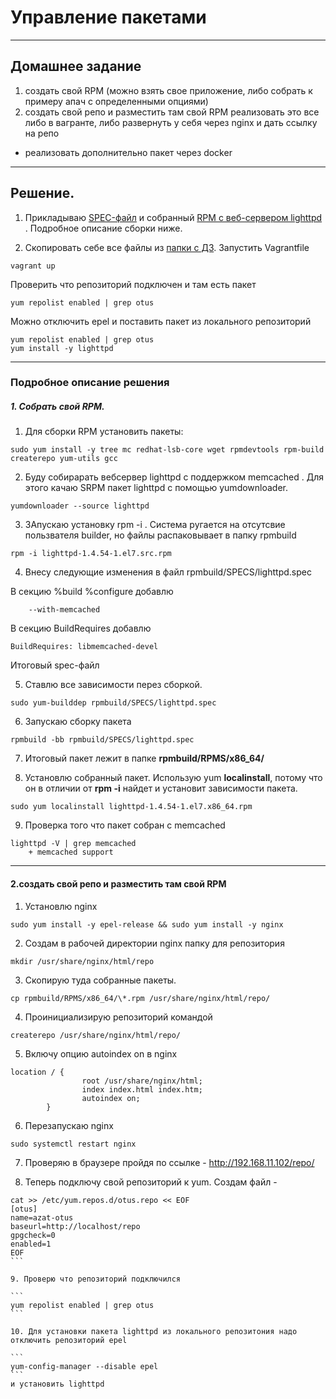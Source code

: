 # Управление пакетами

---

## Домашнее задание

1) создать свой RPM (можно взять свое приложение, либо собрать к примеру апач с определенными опциями)
2) создать свой репо и разместить там свой RPM
реализовать это все либо в вагранте, либо развернуть у себя через nginx и дать ссылку на репо

* реализовать дополнительно пакет через docker

---
## Решение.

1. Прикладываю [SPEC-файл](https://raw.githubusercontent.com/azatrg/OTUS-Linux-Homework/master/homework-8/lighttpd.spec) и собранный [RPM c веб-сервером lighttpd](https://github.com/azatrg/OTUS-Linux-Homework/blob/master/homework-8/RPM/lighttpd-1.4.54-1.el7.x86_64.rpm) . Подробное описание сборки ниже.

2. Скопировать себе  все файлы из [папки c ДЗ](https://github.com/azatrg/OTUS-Linux-Homework/tree/master/homework-8). Запустить Vagrantfile

```
vagrant up
```
Проверить что репозиторий подключен и там есть пакет

```
yum repolist enabled | grep otus
```
Можно отключить epel и поставить пакет из локального репозиторий
```
yum repolist enabled | grep otus
yum install -y lighttpd
```


---

### Подробное описание решения

##### 1. Собрать свой RPM.

1. Для сборки RPM установить пакеты:

```
sudo yum install -y tree mc redhat-lsb-core wget rpmdevtools rpm-build createrepo yum-utils gcc
```

2. Буду собирарать вебсервер lighttpd с поддержком memcached . Для этого качаю SRPM пакет lighttpd с помощью yumdownloader.

```
yumdownloader --source lighttpd
```

3. ЗАпускаю установку rpm -i . Система ругается на отсутсвие пользвателя builder, но файлы распаковывает в папку rpmbuild

```
rpm -i lighttpd-1.4.54-1.el7.src.rpm 
```
4. Внесу следующие изменения в файл rpmbuild/SPECS/lighttpd.spec

В секцию %build %configure добавлю

```
 	--with-memcached
```
В секцию BuildRequires добавлю

```
BuildRequires: libmemcached-devel
```

Итоговый spec-файл 

5. Ставлю все зависимости перез сборкой.

```
sudo yum-builddep rpmbuild/SPECS/lighttpd.spec
```

6. Запускаю сборку пакета

```
rpmbuild -bb rpmbuild/SPECS/lighttpd.spec
```

7. Итоговый пакет лежит в папке **rpmbuild/RPMS/x86_64/**


8. Установлю собранный пакет. Использую yum **localinstall**, потому что он в отличии от **rpm -i** найдет и установит зависимости пакета. 

```
sudo yum localinstall lighttpd-1.4.54-1.el7.x86_64.rpm
```
9. Проверка того что пакет собран с memcached

```
lighttpd -V | grep memcached
	+ memcached support
```

---


#### 2.создать свой репо и разместить там свой RPM

1. Установлю nginx

```
sudo yum install -y epel-release && sudo yum install -y nginx
```
2. Создам в рабочей директории nginx папку для репозитория

```
mkdir /usr/share/nginx/html/repo
```
3. Скопирую туда собранные пакеты.

```
cp rpmbuild/RPMS/x86_64/\*.rpm /usr/share/nginx/html/repo/
```
4. Проинициализирую репозиторий командой

```
createrepo /usr/share/nginx/html/repo/
```

5. Включу опцию autoindex on в nginx

```
location / {
                root /usr/share/nginx/html;
                index index.html index.htm;
                autoindex on;
        }

```
6. Перезапускаю nginx

```
sudo systemctl restart nginx
```
7. Проверяю в браузере пройдя по ссылке - http://192.168.11.102/repo/

8. Теперь подключу свой репозиторий к yum. Создам файл - 

````
cat >> /etc/yum.repos.d/otus.repo << EOF
[otus]
name=azat-otus
baseurl=http://localhost/repo
gpgcheck=0
enabled=1
EOF
```

9. Проверю что репозиторий подключился

```
yum repolist enabled | grep otus
```

10. Для установки пакета lighttpd из локального репозитония надо отключить репозиторий epel

```
yum-config-manager --disable epel
```
и установить lighttpd


